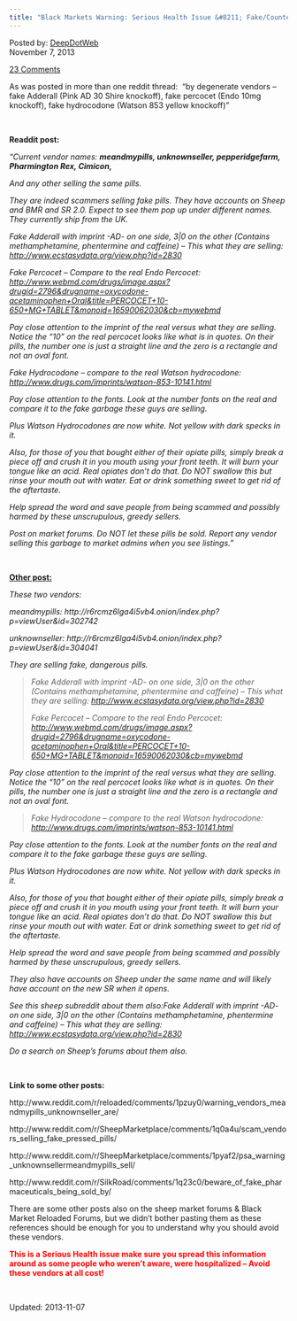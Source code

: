 ```yaml
---
title: "Black Markets Warning: Serious Health Issue &#8211; Fake/Counterfeit Pharmaceuticals Being Sold!"
---
```


<span>Posted by: <a href="https://www.deepdotweb.com/author/admin/" title="">DeepDotWeb </a></span>    
<span>November 7, 2013</span>

    
<span><a href="https://www.deepdotweb.com/2013/11/07/black-markets-warning-serious-health-issue-fakecounterfeit-pharmaceuticals-being-sold/#comments">23 Comments</a></span>
</p>
<div class="clear"></div>
    
<div class="entry">
    
<p>As was posted in more than one reddit thread:  &#8220;by degenerate vendors &#8211; fake Adderall (Pink AD 30 Shire knockoff), fake percocet (Endo 10mg knockoff), fake hydrocodone (Watson 853 yellow knockoff)&#8221;</p>
<p>&nbsp;</p>
<p><strong>Readdit post:</strong></p>
<p><em>&#8220;Current vendor names: <strong>meandmypills, unknownseller, pepperidgefarm, Pharmington Rex, Cimicon,</strong></em></p>
<div>
<div>
<p><em>And any other selling the same pills.</em></p>
<p><em>They are indeed scammers selling fake pills. They have accounts on Sheep and BMR and SR 2.0. Expect to see them pop up under different names. They currently ship from the UK.</em></p>
<p><em>Fake Adderall with imprint -AD- on one side, 3|0 on the other (Contains methamphetamine, phentermine and caffeine) &#8211; This what they are selling: <a href="http://www.ecstasydata.org/view.php?id=2830">http://www.ecstasydata.org/view.php?id=2830</a></em></p>
<p><em>Fake Percocet &#8211; Compare to the real Endo Percocet: <a href="http://www.webmd.com/drugs/image.aspx?drugid=2796&amp;drugname=oxycodone-acetaminophen+Oral&amp;title=PERCOCET+10-650+MG+TABLET&amp;monoid=16590062030&amp;cb=mywebmd">http://www.webmd.com/drugs/image.aspx?drugid=2796&amp;drugname=oxycodone-acetaminophen+Oral&amp;title=PERCOCET+10-650+MG+TABLET&amp;monoid=16590062030&amp;cb=mywebmd</a></em></p>
<p><em>Pay close attention to the imprint of the real versus what they are selling. Notice the &#8220;10&#8221; on the real percocet looks like what is in quotes. On their pills, the number one is just a straight line and the zero is a rectangle and not an oval font.</em></p>
<p><em>Fake Hydrocodone &#8211; compare to the real Watson hydrocodone: <a href="http://www.drugs.com/imprints/watson-853-10141.html">http://www.drugs.com/imprints/watson-853-10141.html</a></em></p>
<p><em>Pay close attention to the fonts. Look at the number fonts on the real and compare it to the fake garbage these guys are selling.</em></p>
<p><em>Plus Watson Hydrocodones are now white. Not yellow with dark specks in it.</em></p>
<p><em>Also, for those of you that bought either of their opiate pills, simply break a piece off and crush it in you mouth using your front teeth. It will burn your tongue like an acid. Real opiates don&#8217;t do that. Do NOT swallow this but rinse your mouth out with water. Eat or drink something sweet to get rid of the aftertaste.</em></p>
<p><em>Help spread the word and save people from being scammed and possibly harmed by these unscrupulous, greedy sellers.</em></p>
<p><em>Post on market forums. Do NOT let these pills be sold. Report any vendor selling this garbage to market admins when you see listings.&#8221;</em></p>
<p>&nbsp;</p>
<p><span style="text-decoration: underline;"><strong>Other post:</strong></span></p>
<div>
<div>
<p><em>These two vendors:</em></p>
<p><em>meandmypills: http://r6rcmz6lga4i5vb4.onion/index.php?p=viewUser&amp;id=302742</em></p>
<p><em>unknownseller: http://r6rcmz6lga4i5vb4.onion/index.php?p=viewUser&amp;id=304041</em></p>
<p><em>They are selling fake, dangerous pills.</em></p>
<blockquote><p><em>Fake Adderall with imprint -AD- on one side, 3|0 on the other (Contains methamphetamine, phentermine and caffeine) &#8211; This what they are selling: <a href="http://www.ecstasydata.org/view.php?id=2830">http://www.ecstasydata.org/view.php?id=2830</a></em></p>
<p><em>Fake Percocet &#8211; Compare to the real Endo Percocet: <a href="http://www.webmd.com/drugs/image.aspx?drugid=2796&amp;drugname=oxycodone-acetaminophen+Oral&amp;title=PERCOCET+10-650+MG+TABLET&amp;monoid=16590062030&amp;cb=mywebmd">http://www.webmd.com/drugs/image.aspx?drugid=2796&amp;drugname=oxycodone-acetaminophen+Oral&amp;title=PERCOCET+10-650+MG+TABLET&amp;monoid=16590062030&amp;cb=mywebmd</a></em></p></blockquote>
<p><em>Pay close attention to the imprint of the real versus what they are selling. Notice the &#8220;10&#8221; on the real percocet looks like what is in quotes. On their pills, the number one is just a straight line and the zero is a rectangle and not an oval font.</em></p>
<blockquote><p><em>Fake Hydrocodone &#8211; compare to the real Watson hydrocodone: <a href="http://www.drugs.com/imprints/watson-853-10141.html">http://www.drugs.com/imprints/watson-853-10141.html</a></em></p></blockquote>
<p><em>Pay close attention to the fonts. Look at the number fonts on the real and compare it to the fake garbage these guys are selling.</em></p>
<p><em>Plus Watson Hydrocodones are now white. Not yellow with dark specks in it.</em></p>
<p><em>Also, for those of you that bought either of their opiate pills, simply break a piece off and crush it in you mouth using your front teeth. It will burn your tongue like an acid. Real opiates don&#8217;t do that. Do NOT swallow this but rinse your mouth out with water. Eat or drink something sweet to get rid of the aftertaste.</em></p>
<p><em>Help spread the word and save people from being scammed and possibly harmed by these unscrupulous, greedy sellers.</em></p>
<p><em>They also have accounts on Sheep under the same name and will likely have account on the new SR when it opens.</em></p>
<p><em>See this sheep subreddit about them also:Fake Adderall with imprint -AD- on one side, 3|0 on the other (Contains methamphetamine, phentermine and caffeine) &#8211; This what they are selling: <a href="http://www.ecstasydata.org/view.php?id=2830">http://www.ecstasydata.org/view.php?id=2830</a></em></p>
<p><em>Do a search on Sheep&#8217;s forums about them also.</em></p>
</div>
</div>
<p>&nbsp;</p>
<p><strong>Link to some other posts:</strong></p>
<p>http://www.reddit.com/r/reloaded/comments/1pzuy0/warning_vendors_meandmypills_unknownseller_are/</p>
<p>http://www.reddit.com/r/SheepMarketplace/comments/1q0a4u/scam_vendors_selling_fake_pressed_pills/</p>
<p>http://www.reddit.com/r/SheepMarketplace/comments/1pyaf2/psa_warning_unknownsellermeandmypills_sell/</p>
<p>http://www.reddit.com/r/SilkRoad/comments/1q23c0/beware_of_fake_pharmaceuticals_being_sold_by/</p>
<p>There are some other posts also on the sheep market forums &amp; Black Market Reloaded Forums, but we didn&#8217;t bother pasting them as these references should be enough for you to understand why you should avoid these vendors.</p>
<p><strong><span style="color: #ff0000;">This is a Serious Health issue make sure you spread this information around as some people who weren&#8217;t aware, were hospitalized &#8211; Avoid these vendors at all cost!</span></strong></p>
<p>&nbsp;</p>
</div>
</div>


Updated: 2013-11-07